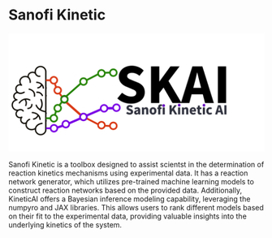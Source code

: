 # Sanofi Kinetic

![Logo](assets/logo.png)


Sanofi Kinetic is a toolbox designed to assist scientst in the determination of reaction kinetics mechanisms using experimental data. It has a reaction network generator, which utilizes pre-trained machine learning models to construct reaction networks based on the provided data. Additionally, KineticAI offers a Bayesian inference modeling capability, leveraging the numpyro and JAX libraries. This allows users to rank different models based on their fit to the experimental data, providing valuable insights into the underlying kinetics of the system.
